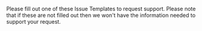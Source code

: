 Please fill out one of these Issue Templates to request support. Please note that if these are not filled out then we won't have the information needed to support your request.
